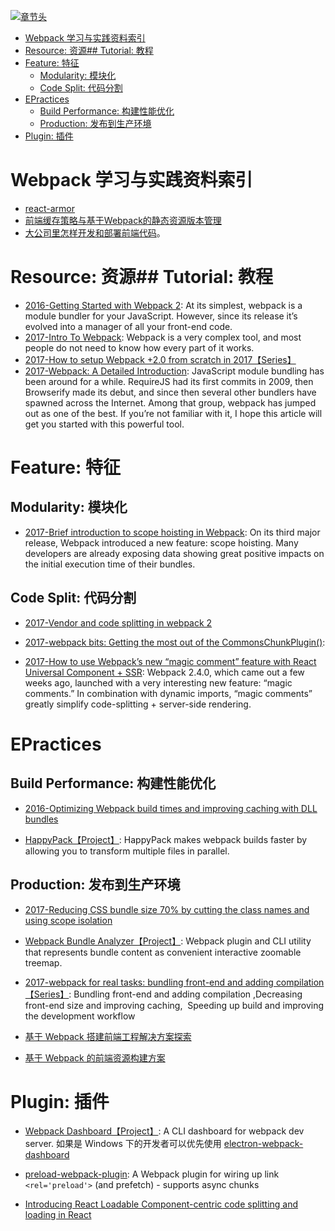 [![章节头](https://parg.co/UGo)](https://parg.co/b4z) 
 - [Webpack 学习与实践资料索引](#webpack-%E5%AD%A6%E4%B9%A0%E4%B8%8E%E5%AE%9E%E8%B7%B5%E8%B5%84%E6%96%99%E7%B4%A2%E5%BC%95)
- [Resource: 资源## Tutorial: 教程](#resource-%E8%B5%84%E6%BA%90%23%23-tutorial-%E6%95%99%E7%A8%8B)
- [Feature: 特征](#feature-%E7%89%B9%E5%BE%81)
  * [Modularity: 模块化](#modularity-%E6%A8%A1%E5%9D%97%E5%8C%96)
  * [Code Split: 代码分割](#code-split-%E4%BB%A3%E7%A0%81%E5%88%86%E5%89%B2)
- [EPractices](#epractices)
  * [Build Performance: 构建性能优化](#build-performance-%E6%9E%84%E5%BB%BA%E6%80%A7%E8%83%BD%E4%BC%98%E5%8C%96)
  * [Production: 发布到生产环境](#production-%E5%8F%91%E5%B8%83%E5%88%B0%E7%94%9F%E4%BA%A7%E7%8E%AF%E5%A2%83)
- [Plugin: 插件](#plugin-%E6%8F%92%E4%BB%B6) 


# Webpack 学习与实践资料索引

- [react-armor](https://github.com/elierotenberg/react-armor)
- [前端缓存策略与基于Webpack的静态资源版本管理](https://zhuanlan.zhihu.com/p/24954527)
- [大公司里怎样开发和部署前端代码](https://github.com/fouber/blog/issues/6)。



# Resource: 资源## Tutorial: 教程

- [2016-Getting Started with Webpack 2](https://blog.madewithenvy.com/getting-started-with-webpack-2-ed2b86c68783#.3ksiast1f): At its simplest, webpack is a module bundler for your JavaScript. However, since its release it’s evolved into a manager of all your front-end code.
- [2017-Intro To Webpack](https://medium.com/@kimberleycook/intro-to-webpack-1d035a47028d?source=linkShare-fe48c4221a4c-1482154145): Webpack is a very complex tool, and most people do not need to know how every part of it works.
- [2017-How to setup Webpack +2.0 from scratch in 2017【Series】](https://medium.com/@wesharehoodies/simple-beginner-guide-for-webpack-2-0-from-scratch-part-v-495dba627718)
- [2017-Webpack: A Detailed Introduction](https://www.smashingmagazine.com/2017/02/a-detailed-introduction-to-webpack/): JavaScript module bundling has been around for a while. RequireJS had its first commits in 2009, then Browserify made its debut, and since then several other bundlers have spawned across the Internet. Among that group, webpack has jumped out as one of the best. If you’re not familiar with it, I hope this article will get you started with this powerful tool.





# Feature: 特征
## Modularity: 模块化

- [2017-Brief introduction to scope hoisting in Webpack](https://parg.co/beE): On its third major release, Webpack introduced a new feature: scope hoisting. Many developers are already exposing data showing great positive impacts on the initial execution time of their bundles.

## Code Split: 代码分割


- [2017-Vendor and code splitting in webpack 2](https://medium.com/@adamrackis/vendor-and-code-splitting-in-webpack-2-6376358f1923#.4ma6usgf0)

- [2017-webpack bits: Getting the most out of the CommonsChunkPlugin()](https://parg.co/bQb):

- [2017-How to use Webpack’s new “magic comment” feature with React Universal Component + SSR](https://parg.co/b9A): Webpack 2.4.0, which came out a few weeks ago, launched with a very interesting new feature: “magic comments.” In combination with dynamic imports, “magic comments” greatly simplify code-splitting + server-side rendering.

# EPractices
## Build Performance: 构建性能优化
- [2016-Optimizing Webpack build times and improving caching with DLL bundles](https://robertknight.github.io/posts/webpack-dll-plugins/)

- [HappyPack【Project】](https://github.com/amireh/happypack): HappyPack makes webpack builds faster by allowing you to transform multiple files in parallel.

## Production: 发布到生产环境
- [2017-Reducing CSS bundle size 70% by cutting the class names and using scope isolation](https://parg.co/b19)
- [Webpack Bundle Analyzer【Project】](https://github.com/th0r/webpack-bundle-analyzer): Webpack plugin and CLI utility that represents bundle content as convenient interactive zoomable treemap.


- [2017-webpack for real tasks: bundling front-end and adding compilation【Series】](https://iamakulov.com/notes/all/webpack-for-real-tasks-part-1/): Bundling front-end and adding compilation ,Decreasing front-end size and improving caching,  Speeding up build and improving the development workflow
- [基于 Webpack 搭建前端工程解决方案探索](http://www.infoq.com/cn/articles/frontend-engineering-webpack)

- [基于 Webpack 的前端资源构建方案](http://lifei.github.io/2015/12/20/webpack/#___8)



# Plugin: 插件

- [Webpack Dashboard【Project】](https://github.com/FormidableLabs/webpack-dashboard): A CLI dashboard for webpack dev server. 如果是 Windows 下的开发者可以优先使用 [electron-webpack-dashboard](https://github.com/FormidableLabs/electron-webpack-dashboard)
- [preload-webpack-plugin](https://github.com/googlechrome/preload-webpack-plugin): A Webpack plugin for wiring up link `<rel='preload'>` (and prefetch) - supports async chunks

- [Introducing React Loadable Component-centric code splitting and loading in React](http://6me.us/z5x)




